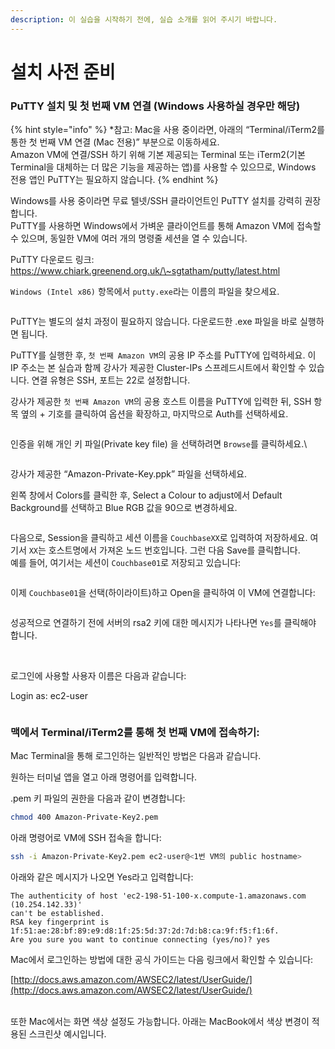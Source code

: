 ```yaml
---
description: 이 실습을 시작하기 전에, 실습 소개를 읽어 주시기 바랍니다.
---
```


# 설치 사전 준비

### PuTTY 설치 및 첫 번째 VM 연결 (Windows 사용하실 경우만 해당)

{% hint style="info" %}
\*참고: Mac을 사용 중이라면, 아래의 “Terminal/iTerm2를 통한 첫 번째 VM 연결 (Mac 전용)” 부분으로 이동하세요.\
Amazon VM에 연결/SSH 하기 위해 기본 제공되는 Terminal 또는 iTerm2(기본 Terminal을 대체하는 더 많은 기능을 제공하는 앱)를 사용할 수 있으므로, Windows 전용 앱인 PuTTY는 필요하지 않습니다.
{% endhint %}

Windows를 사용 중이라면 무료 텔넷/SSH 클라이언트인 PuTTY 설치를 강력히 권장합니다.\
PuTTY를 사용하면 Windows에서 가벼운 클라이언트를 통해 Amazon VM에 접속할 수 있으며, 동일한 VM에 여러 개의 명령줄 세션을 열 수 있습니다.

PuTTY 다운로드 링크: https://www.chiark.greenend.org.uk/\~sgtatham/putty/latest.html

`Windows (Intel x86)` 항목에서 `putty.exe`라는 이름의 파일을 찾으세요.

<figure><img src="../.gitbook/assets/image (1).png" alt=""><figcaption></figcaption></figure>

PuTTY는 별도의 설치 과정이 필요하지 않습니다. 다운로드한 .exe 파일을 바로 실행하면 됩니다.

PuTTY를 실행한 후, `첫 번째 Amazon VM`의 공용 IP 주소를 PuTTY에 입력하세요. 이 IP 주소는 본 실습과 함께 강사가 제공한 Cluster-IPs 스프레드시트에서 확인할 수 있습니다. 연결 유형은 SSH, 포트는 22로 설정합니다.

강사가 제공한 `첫 번째 Amazon VM`의 공용 호스트 이름을 PuTTY에 입력한 뒤, SSH 항목 옆의 + 기호를 클릭하여 옵션을 확장하고, 마지막으로 Auth를 선택하세요.

<figure><img src="../.gitbook/assets/image (1) (1).png" alt=""><figcaption></figcaption></figure>



인증을 위해 개인 키 파일(Private key file) 을 선택하려면 `Browse`를 클릭하세요.\


<figure><img src="../.gitbook/assets/image (2).png" alt=""><figcaption></figcaption></figure>



강사가 제공한 “Amazon-Private-Key.ppk” 파일을 선택하세요.

왼쪽 창에서 Colors를 클릭한 후, Select a Colour to adjust에서 Default Background를 선택하고 Blue RGB 값을 90으로 변경하세요.

<figure><img src="../.gitbook/assets/image (3).png" alt=""><figcaption></figcaption></figure>



다음으로, Session을 클릭하고 세션 이름을 `CouchbaseXX`로 입력하여 저장하세요. 여기서 `XX`는 호스트명에서 가져온 노드 번호입니다. 그런 다음 Save를 클릭합니다.\
예를 들어, 여기서는 세션이 `Couchbase01`로 저장되고 있습니다:

<figure><img src="../.gitbook/assets/image (4).png" alt=""><figcaption></figcaption></figure>



이제 `Couchbase01`을 선택(하이라이트)하고 Open을 클릭하여 이 VM에 연결합니다:

<figure><img src="../.gitbook/assets/image (5).png" alt=""><figcaption></figcaption></figure>



성공적으로 연결하기 전에 서버의 rsa2 키에 대한 메시지가 나타나면 `Yes`를 클릭해야 합니다.

<figure><img src="../.gitbook/assets/image (6).png" alt=""><figcaption></figcaption></figure>

\
로그인에 사용할 사용자 이름은 다음과 같습니다:

Login as: ec2-user

<figure><img src="../.gitbook/assets/image (7).png" alt=""><figcaption></figcaption></figure>





### 맥에서 Terminal/iTerm2를 통해 첫 번째 VM에 접속하기: <a href="#connecting_to_the_1st_vm_via_terminal_iterm2_mac_only" id="connecting_to_the_1st_vm_via_terminal_iterm2_mac_only"></a>

Mac Terminal을 통해 로그인하는 일반적인 방법은 다음과 같습니다.

원하는 터미널 앱을 열고 아래 명령어를 입력합니다.

.pem 키 파일의 권한을 다음과 같이 변경합니다:

```bash
chmod 400 Amazon-Private-Key2.pem
```

아래 명령어로 VM에 SSH 접속을 합니다:

```bash
ssh -i Amazon-Private-Key2.pem ec2-user@<1번 VM의 public hostname>
```

아래와 같은 메시지가 나오면 Yes라고 입력합니다:

`The authenticity of host 'ec2-198-51-100-x.compute-1.amazonaws.com (10.254.142.33)'`\
`can't be established.`\
`RSA key fingerprint is 1f:51:ae:28:bf:89:e9:d8:1f:25:5d:37:2d:7d:b8:ca:9f:f5:f1:6f.`\
`Are you sure you want to continue connecting (yes/no)? yes`

Mac에서 로그인하는 방법에 대한 공식 가이드는 다음 링크에서 확인할 수 있습니다:

[http://docs.aws.amazon.com/AWSEC2/latest/UserGuide/](http://docs.aws.amazon.com/AWSEC2/latest/UserGuide/)

\
또한 Mac에서는 화면 색상 설정도 가능합니다. 아래는 MacBook에서 색상 변경이 적용된 스크린샷 예시입니다.

<figure><img src="../.gitbook/assets/image.png" alt=""><figcaption></figcaption></figure>







